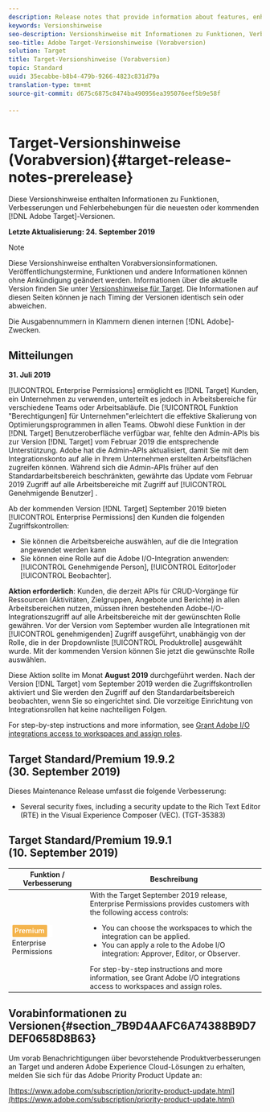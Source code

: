 ```yaml
---
description: Release notes that provide information about features, enhancements, and fixes for the latest or upcoming [!DNL Adobe Target] releases.
keywords: Versionshinweise
seo-description: Versionshinweise mit Informationen zu Funktionen, Verbesserungen und Fehlerbehebungen in den neuesten oder kommenden [!DNL Adobe Target]-Versionen.
seo-title: Adobe Target-Versionshinweise (Vorabversion)
solution: Target
title: Target-Versionshinweise (Vorabversion)
topic: Standard
uuid: 35ecabbe-b8b4-479b-9266-4823c831d79a
translation-type: tm+mt
source-git-commit: d675c6875c8474ba490956ea395076eef5b9e58f

---
```



# Target-Versionshinweise (Vorabversion){#target-release-notes-prerelease}

Diese Versionshinweise enthalten Informationen zu Funktionen, Verbesserungen und Fehlerbehebungen für die neuesten oder kommenden [!DNL Adobe Target]-Versionen.

**Letzte Aktualisierung: 24. September 2019**

>[!NOTE]
>
>Diese Versionshinweise enthalten Vorabversionsinformationen. Veröffentlichungstermine, Funktionen und andere Informationen können ohne Ankündigung geändert werden. Informationen über die aktuelle Version finden Sie unter [Versionshinweise für Target](release-notes.md). Die Informationen auf diesen Seiten können je nach Timing der Versionen identisch sein oder abweichen.
>
>Die Ausgabennummern in Klammern dienen internen [!DNL Adobe]-Zwecken.

## Mitteilungen

**31. Juli 2019**

[!UICONTROL Enterprise Permissions] ermöglicht es [!DNL Target] Kunden, ein Unternehmen zu verwenden, unterteilt es jedoch in Arbeitsbereiche für verschiedene Teams oder Arbeitsabläufe. Die [!UICONTROL Funktion "Berechtigungen] für Unternehmen"erleichtert die effektive Skalierung von Optimierungsprogrammen in allen Teams. Obwohl diese Funktion in der [!DNL Target] Benutzeroberfläche verfügbar war, fehlte den Admin-APIs bis zur Version [!DNL Target] vom Februar 2019 die entsprechende Unterstützung. Adobe hat die Admin-APIs aktualisiert, damit Sie mit dem Integrationskonto auf alle in Ihrem Unternehmen erstellten Arbeitsflächen zugreifen können. Während sich die Admin-APIs früher auf den Standardarbeitsbereich beschränkten, gewährte das Update vom Februar 2019 Zugriff auf alle Arbeitsbereiche mit Zugriff auf [!UICONTROL Genehmigende Benutzer] .

Ab der kommenden Version [!DNL Target] September 2019 bieten [!UICONTROL Enterprise Permissions] den Kunden die folgenden Zugriffskontrollen:

* Sie können die Arbeitsbereiche auswählen, auf die die Integration angewendet werden kann
* Sie können eine Rolle auf die Adobe I/O-Integration anwenden: [!UICONTROL Genehmigende Person], [!UICONTROL Editor]oder [!UICONTROL Beobachter].

**Aktion erforderlich**: Kunden, die derzeit APIs für CRUD-Vorgänge für Ressourcen (Aktivitäten, Zielgruppen, Angebote und Berichte) in allen Arbeitsbereichen nutzen, müssen ihren bestehenden Adobe-I/O-Integrationszugriff auf alle Arbeitsbereiche mit der gewünschten Rolle gewähren. Vor der Version vom September wurden alle Integrationen mit [!UICONTROL genehmigenden] Zugriff ausgeführt, unabhängig von der Rolle, die in der Dropdownliste [!UICONTROL Produktrolle] ausgewählt wurde. Mit der kommenden Version können Sie jetzt die gewünschte Rolle auswählen.

Diese Aktion sollte im Monat **August 2019** durchgeführt werden. Nach der Version [!DNL Target] vom September 2019 werden die Zugriffskontrollen aktiviert und Sie werden den Zugriff auf den Standardarbeitsbereich beobachten, wenn Sie so eingerichtet sind. Die vorzeitige Einrichtung von Integrationsrollen hat keine nachteiligen Folgen.

For step-by-step instructions and more information, see [Grant Adobe I/O integrations access to workspaces and assign roles](/help/administrating-target/c-user-management/property-channel/configure-adobe-io-integration.md).

## Target Standard/Premium 19.9.2 (30. September 2019)

Dieses Maintenance Release umfasst die folgende Verbesserung:

* Several security fixes, including a security update to the Rich Text Editor (RTE) in the Visual Experience Composer (VEC). (TGT-35383)

## Target Standard/Premium 19.9.1 (10. September 2019)

| Funktion / Verbesserung | Beschreibung |
| --- | --- |
| ![Premium badge](/help/assets/premium.png) Enterprise Permissions | With the Target September 2019 release, Enterprise Permissions provides customers with the following access controls:<UL><li>You can choose the workspaces to which the integration can be applied.</li><li>You can apply a role to the Adobe I/O integration: Approver, Editor, or Observer.</li></ul>For step-by-step instructions and more information, see Grant Adobe I/O integrations access to workspaces and assign roles.[](/help/administrating-target/c-user-management/property-channel/configure-adobe-io-integration.md) |

## Vorabinformationen zu Versionen{#section_7B9D4AAFC6A74388B9D7DEF0658D8B63}

Um vorab Benachrichtigungen über bevorstehende Produktverbesserungen an Target und anderen Adobe Experience Cloud-Lösungen zu erhalten, melden Sie sich für das Adobe Priority Product Update an:

[https://www.adobe.com/subscription/priority-product-update.html](https://www.adobe.com/subscription/priority-product-update.html)
